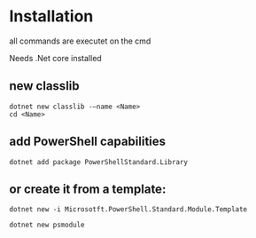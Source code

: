 ﻿# Installation

all commands are executet on the cmd

Needs .Net core installed

## new classlib

```
dotnet new classlib -–name <Name>
cd <Name>
```

## add PowerShell capabilities

```
dotnet add package PowerShellStandard.Library
```

## or create it from a template:

```
dotnet new -i Microsotft.PowerShell.Standard.Module.Template
```

```
dotnet new psmodule
```
